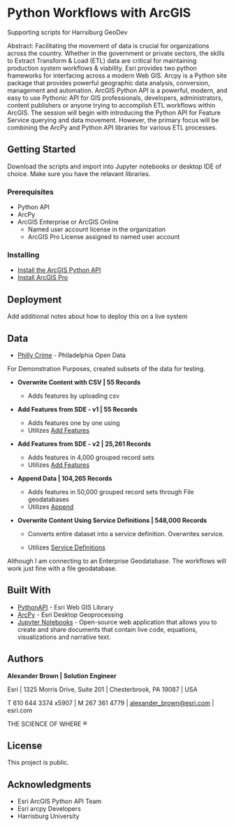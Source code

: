# Python Workflows with ArcGIS

Supporting scripts for Harrsiburg GeoDev

Abstract:
Facilitating the movement of data is crucial for organizations across the country. Whether in the government or private sectors, the skills to Extract Transform & Load (ETL) data are critical for maintaining production system workflows & viability. Esri provides two python frameworks for interfacing across a modern Web GIS. Arcpy is a Python site package that provides powerful geographic data analysis, conversion, management and automation. ArcGIS Python API is a powerful, modern, and easy to use Pythonic API for GIS professionals, developers, administrators, content publishers or anyone trying to accomplish ETL workflows within ArcGIS. The session will begin with introducing the Python API for Feature Service querying and data movement. However, the primary focus will be combining the ArcPy and Python API libraries for various ETL processes.

## Getting Started

Download the scripts and import into Jupyter notebooks or desktop IDE of choice.  Make sure you have the relavant libraries.

### Prerequisites

* Python API
* ArcPy
* ArcGIS Enterprise or ArcGIS Online
    * Named user account license in the organization
    * ArcGIS Pro License assigned to named user account

### Installing

* [Install the ArcGIS Python API](https://developers.arcgis.com/python/guide/install-and-set-up/)
* [Install ArcGIS Pro](https://pro.arcgis.com/en/pro-app/get-started/install-and-sign-in-to-arcgis-pro.htm)


## Deployment

Add additional notes about how to deploy this on a live system

## Data

* [Philly Crime](https://www.opendataphilly.org/dataset/crime-incidents) - Philadelphia Open Data

For Demonstration Purposes, created subsets of the data for testing.

   * **Overwrite Content with CSV  |  55 Records**
        * Adds features by uploading csv
        
 
   * **Add Features from SDE - v1  |  55 Records**
        * Adds features one by one using
        * Utilizes [Add Features](https://developers.arcgis.com/rest/services-reference/add-features.htm)
        
        
   * **Add Features from SDE - v2  |  25,261 Records**
        * Adds features in 4,000 grouped record sets
        * Utilizes [Add Features](https://developers.arcgis.com/rest/services-reference/add-features.htm)
        
        
   * **Append Data |  104,265 Records**
        * Adds features in 50,000 grouped record sets through File geodatabases
        * Utilizes [Append](https://developers.arcgis.com/rest/services-reference/append-feature-service-.htm)
        
        
        
   * **Overwrite Content Using Service Definitions |  548,000 Records**
        * Converts entire dataset into a service definition. Overwrites service. 
        
        * Utilizes [Service Definitions](http://enterprise.arcgis.com/en/server/latest/publish-services/windows/about-service-definition-files.htm)
        
        
        
Although I am connecting to an Enterprise Geodatabase.  The workflows will work just fine with a file geodatabase.
        
## Built With

* [PythonAPI](https://developers.arcgis.com/python/) - Esri Web GIS Library
* [ArcPy](https://pro.arcgis.com/en/pro-app/arcpy/get-started/what-is-arcpy-.htm) - Esri Desktop Geoprocessing
* [Jupyter Notebooks](https://jupyter.org/) - Open-source web application that allows you to create and share documents that contain live code, equations, visualizations and narrative text.

## Authors

**Alexander Brown | Solution Engineer** 

Esri | 1325 Morris Drive, Suite 201 | Chesterbrook, PA 19087 | USA

T 610 644 3374 x5907 | M 267 361 4779 | alexander_brown@esri.com | esri.com
 
THE SCIENCE OF WHERE ®

## License

This project is public.

## Acknowledgments

* Esri ArcGIS Python API Team
* Esri arcpy Developers
* Harrisburg University
